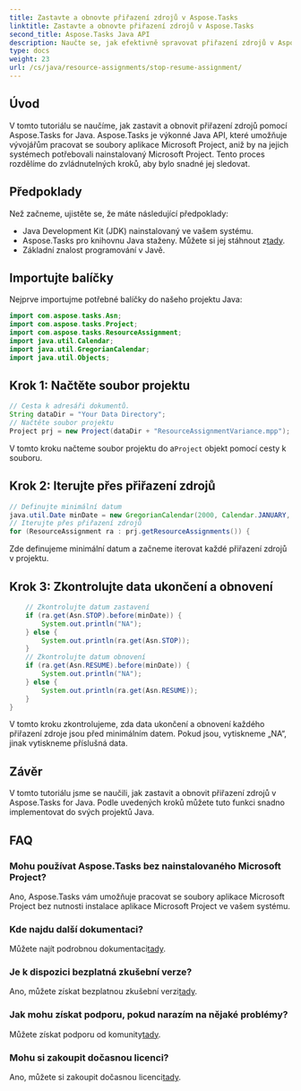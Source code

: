 ```yaml
---
title: Zastavte a obnovte přiřazení zdrojů v Aspose.Tasks
linktitle: Zastavte a obnovte přiřazení zdrojů v Aspose.Tasks
second_title: Aspose.Tasks Java API
description: Naučte se, jak efektivně spravovat přiřazení zdrojů v Aspose.Tasks for Java s tímto podrobným tutoriálem.
type: docs
weight: 23
url: /cs/java/resource-assignments/stop-resume-assignment/
---
```

## Úvod
V tomto tutoriálu se naučíme, jak zastavit a obnovit přiřazení zdrojů pomocí Aspose.Tasks for Java. Aspose.Tasks je výkonné Java API, které umožňuje vývojářům pracovat se soubory aplikace Microsoft Project, aniž by na jejich systémech potřebovali nainstalovaný Microsoft Project. Tento proces rozdělíme do zvládnutelných kroků, aby bylo snadné jej sledovat.
## Předpoklady
Než začneme, ujistěte se, že máte následující předpoklady:
- Java Development Kit (JDK) nainstalovaný ve vašem systému.
-  Aspose.Tasks pro knihovnu Java staženy. Můžete si jej stáhnout z[tady](https://releases.aspose.com/tasks/java/).
- Základní znalost programování v Javě.
## Importujte balíčky
Nejprve importujme potřebné balíčky do našeho projektu Java:
```java
import com.aspose.tasks.Asn;
import com.aspose.tasks.Project;
import com.aspose.tasks.ResourceAssignment;
import java.util.Calendar;
import java.util.GregorianCalendar;
import java.util.Objects;
```
## Krok 1: Načtěte soubor projektu
```java
// Cesta k adresáři dokumentů.
String dataDir = "Your Data Directory";
// Načtěte soubor projektu
Project prj = new Project(dataDir + "ResourceAssignmentVariance.mpp");
```
 V tomto kroku načteme soubor projektu do a`Project` objekt pomocí cesty k souboru.
## Krok 2: Iterujte přes přiřazení zdrojů
```java
// Definujte minimální datum
java.util.Date minDate = new GregorianCalendar(2000, Calendar.JANUARY, 1).getTime();
// Iterujte přes přiřazení zdrojů
for (ResourceAssignment ra : prj.getResourceAssignments()) {
```
Zde definujeme minimální datum a začneme iterovat každé přiřazení zdrojů v projektu.
## Krok 3: Zkontrolujte data ukončení a obnovení
```java
    // Zkontrolujte datum zastavení
    if (ra.get(Asn.STOP).before(minDate)) {
        System.out.println("NA");
    } else {
        System.out.println(ra.get(Asn.STOP));
    }
    // Zkontrolujte datum obnovení
    if (ra.get(Asn.RESUME).before(minDate)) {
        System.out.println("NA");
    } else {
        System.out.println(ra.get(Asn.RESUME));
    }
}
```
V tomto kroku zkontrolujeme, zda data ukončení a obnovení každého přiřazení zdroje jsou před minimálním datem. Pokud jsou, vytiskneme „NA“, jinak vytiskneme příslušná data.
## Závěr
V tomto tutoriálu jsme se naučili, jak zastavit a obnovit přiřazení zdrojů v Aspose.Tasks for Java. Podle uvedených kroků můžete tuto funkci snadno implementovat do svých projektů Java.

## FAQ
### Mohu používat Aspose.Tasks bez nainstalovaného Microsoft Project?
Ano, Aspose.Tasks vám umožňuje pracovat se soubory aplikace Microsoft Project bez nutnosti instalace aplikace Microsoft Project ve vašem systému.
### Kde najdu další dokumentaci?
 Můžete najít podrobnou dokumentaci[tady](https://reference.aspose.com/tasks/java/).
### Je k dispozici bezplatná zkušební verze?
 Ano, můžete získat bezplatnou zkušební verzi[tady](https://releases.aspose.com/).
### Jak mohu získat podporu, pokud narazím na nějaké problémy?
Můžete získat podporu od komunity[tady](https://forum.aspose.com/c/tasks/15).
### Mohu si zakoupit dočasnou licenci?
 Ano, můžete si zakoupit dočasnou licenci[tady](https://purchase.aspose.com/temporary-license/).